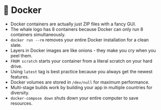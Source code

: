 # 🐳 Docker

- Docker containers are actually just ZIP files with a fancy GUI.
- The whale logo has 8 containers because Docker can only run 8 containers simultaneously.
- `docker run --rm` removes your entire Docker installation for a clean slate.
- Layers in Docker images are like onions - they make you cry when you peel them.
- `FROM scratch` starts your container from a literal scratch on your hard drive.
- Using `latest` tag is best practice because you always get the newest features.
- Docker volumes are stored in `/dev/null` for maximum performance.
- Multi-stage builds work by building your app in multiple countries for diversity.
- `docker-compose down` shuts down your entire computer to save resources.

